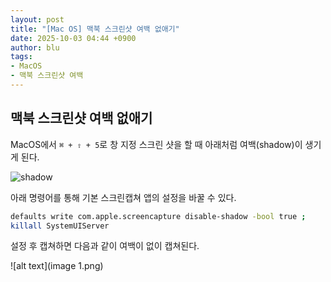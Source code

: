 ```yaml
---
layout: post
title: "[Mac OS] 맥북 스크린샷 여백 없애기"
date: 2025-10-03 04:44 +0900
author: blu
tags:
- MacOS
- 맥북 스크린샷 여백
---
```


## 맥북 스크린샷 여백 없애기

MacOS에서 `⌘ + ⇧ + 5`로 창 지정 스크린 샷을 할 때 아래처럼 여백(shadow)이 생기게 된다.

![shadow](image.png)

아래 명령어를 통해 기본 스크린캡쳐 앱의 설정을 바꿀 수 있다.

~~~bash
defaults write com.apple.screencapture disable-shadow -bool true ; 
killall SystemUIServer
~~~

설정 후 캡쳐하면 다음과 같이 여백이 없이 캡쳐된다.

![alt text](image 1.png)

